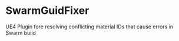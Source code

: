 # SwarmGuidFixer
UE4 Plugin fore resolving conflicting material IDs that cause errors in Swarm build
